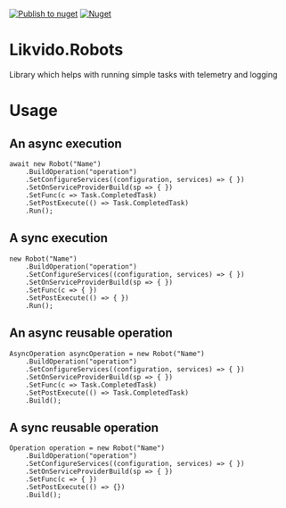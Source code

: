 [![Publish to nuget](https://github.com/Likvido/Likvido.Robots/workflows/Publish%20to%20nuget/badge.svg)](https://github.com/Likvido/Likvido.Robots/actions?query=workflow%3A%22Publish+to+nuget%22)
[![Nuget](https://img.shields.io/nuget/v/Likvido.Robots)](https://www.nuget.org/packages/Likvido.Robots/)
# Likvido.Robots
Library which helps with running simple tasks with telemetry and logging
# Usage
## An async execution
```
await new Robot("Name")
    .BuildOperation("operation")
    .SetConfigureServices((configuration, services) => { })
    .SetOnServiceProviderBuild(sp => { })
    .SetFunc(c => Task.CompletedTask)
    .SetPostExecute(() => Task.CompletedTask)
    .Run();
```
## A sync execution
```
new Robot("Name")
    .BuildOperation("operation")
    .SetConfigureServices((configuration, services) => { })
    .SetOnServiceProviderBuild(sp => { })
    .SetFunc(c => { })
    .SetPostExecute(() => { })
    .Run();
```
## An async reusable operation
```
AsyncOperation asyncOperation = new Robot("Name")
    .BuildOperation("operation")
    .SetConfigureServices((configuration, services) => { })
    .SetOnServiceProviderBuild(sp => { })
    .SetFunc(c => Task.CompletedTask)
    .SetPostExecute(() => Task.CompletedTask)
    .Build();
```
## A sync reusable operation
```
Operation operation = new Robot("Name")
    .BuildOperation("operation")
    .SetConfigureServices((configuration, services) => { })
    .SetOnServiceProviderBuild(sp => { })
    .SetFunc(c => { })
    .SetPostExecute(() => {})
    .Build();
```
